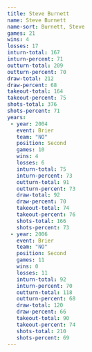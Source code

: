 ```yaml
---
title: Steve Burnett
name: Steve Burnett
name-sort: Burnett, Steve
games: 21
wins: 4
losses: 17
inturn-total: 167
inturn-percent: 71
outturn-total: 209
outturn-percent: 70
draw-total: 212
draw-percent: 68
takeout-total: 164
takeout-percent: 75
shots-total: 376
shots-percent: 71
years:
 - year: 2004
   event: Brier
   team: "NO"
   position: Second
   games: 10
   wins: 4
   losses: 6
   inturn-total: 75
   inturn-percent: 73
   outturn-total: 91
   outturn-percent: 73
   draw-total: 92
   draw-percent: 70
   takeout-total: 74
   takeout-percent: 76
   shots-total: 166
   shots-percent: 73
 - year: 2006
   event: Brier
   team: "NO"
   position: Second
   games: 11
   wins: 0
   losses: 11
   inturn-total: 92
   inturn-percent: 70
   outturn-total: 118
   outturn-percent: 68
   draw-total: 120
   draw-percent: 66
   takeout-total: 90
   takeout-percent: 74
   shots-total: 210
   shots-percent: 69
---
```

